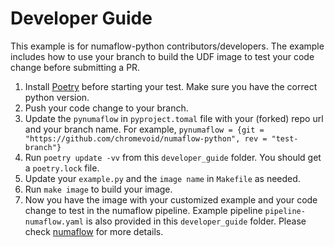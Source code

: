 # Developer Guide

This example is for numaflow-python contributors/developers. The example includes how to use your branch to build the UDF image to test your code change before submitting a PR. 

1. Install [Poetry](https://python-poetry.org/docs/) before starting your test. Make sure you have the correct python version.
2. Push your code change to your branch.
3. Update the `pynumaflow` in `pyproject.tomal` file with your (forked) repo url and your branch name. For example, `pynumaflow = {git = "https://github.com/chromevoid/numaflow-python", rev = "test-branch"}`
4. Run `poetry update -vv` from this `developer_guide` folder. You should get a `poetry.lock` file.
5. Update your `example.py` and the `image name` in `Makefile` as needed.
6. Run `make image` to build your image.
7. Now you have the image with your customized example and your code change to test in the numaflow pipeline. Example pipeline `pipeline-numaflow.yaml` is also provided in this `developer_guide` folder. Please check [numaflow](https://numaflow.numaproj.io/) for more details.
